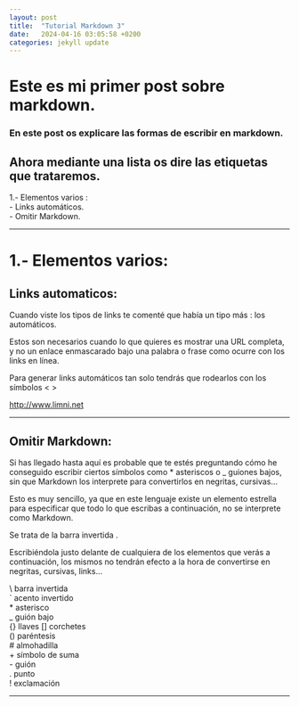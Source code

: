 ```yaml
---
layout: post
title:  "Tutorial Markdown 3"
date:   2024-04-16 03:05:58 +0200
categories: jekyll update
---
```

# Este es mi primer post sobre markdown.

### En este post os explicare las formas de escribir en markdown.

## Ahora mediante una lista os dire las etiquetas que trataremos.

1.- Elementos varios :   
    - Links automáticos.   
    - Omitir Markdown.  
___

# 1.- Elementos varios:

## Links automaticos:

Cuando viste los tipos de links te comenté que había un tipo más : los automáticos.

Estos son necesarios cuando lo que quieres es mostrar una URL completa, y no un enlace enmascarado bajo una palabra o frase como ocurre con los links en línea.

Para generar links automáticos tan solo tendrás que rodearlos con los símbolos < >

<http://www.limni.net>

___

## Omitir Markdown:

Si has llegado hasta aquí es probable que te estés preguntando cómo he conseguido escribir ciertos símbolos como * asteriscos o _ guiones bajos, sin que Markdown los interprete para convertirlos en negritas, cursivas…

Esto es muy sencillo, ya que en este lenguaje existe un elemento estrella para especificar que todo lo que escribas a continuación, no se interprete como Markdown.

Se trata de la barra invertida \.

Escribiéndola justo delante de cualquiera de los elementos que verás a continuación, los mismos no tendrán efecto a la hora de convertirse en negritas, cursivas, links…

\\  barra invertida  
\`  acento invertido  
\*  asterisco  
\_  guión bajo  
\{} llaves 
\[] corchetes  
\() paréntesis  
\#  almohadilla  
\+  símbolo de suma  
\-  guión  
\.  punto  
\!  exclamación  
___
